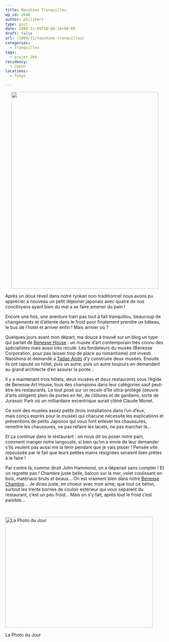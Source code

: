 ```yaml
---
title: Naoshima Tranquillou
wp_id: 2646
author: philibert
type: post
date: 2008-11-09T10:00:14+00:00
draft: false
url: /2008/11/naoshima-tranquillou/
categories:
  - Tranquillou
tags:
  - projet 204
residency:
  - Japon
locations:
  - Tokyo

---
```

<p style="text-align: center;">
  <a href="http://img234.imageshack.us/img234/2864/img5119kq9.jpg"><img class="aligncenter" src="http://img234.imageshack.us/img234/2864/img5119kq9.jpg" alt="" width="466" height="622" /></a>
</p>

Après un doux réveil dans notre ryokan non-traditionnel nous avons pu apprécier a nouveau un petit déjeuner japonais avec quatre de nos concitoyens ayant bien du mal a se faire amener du pain !

Encore une fois, une aventure train pas tout à fait tranquillou, beaucoup de changements et d&rsquo;attente dans le froid pour finalement prendre un bâteau, le bus de l&rsquo;hotel et arriver enfin ! Mais arriver où ?

Quelques jours avant mon départ, ma douce à trouvé sur un blog un type qui parlait de <a href="http://www.naoshima-is.co.jp/english/index.html" target="_blank">Benesse House</a> : un musée d&rsquo;art contemporain très connu des spécialistes mais aussi très reculé. Les fondateurs du musée (Benesse Corporation, pour pas laisser trop de place au romantisme) ont investi Naoshima et demandé à <a title="Tadao Ando" href="http://fr.wikipedia.org/wiki/Tadao_Ando" target="_blank">Tadao Ando</a> d&rsquo;y construire deux musées. Ensuite ils ont rajouté un hôtel, puis un autre, puis un autre toujours en demandant au grand architecte d&rsquo;en assurer la ponte&#8230;

Il y a maintenant trois hôtels, deux musées et deux restaurants sous l&rsquo;égide de Benesse Art House, tous des champions dans leur catégories sauf peut-être les restaurants. Le tout posé sur un recoin d&rsquo;île ultra-protégé (oeuvre d&rsquo;arts obligent) plein de portes en fer, de clôtures et de gardiens, sorte de Jurassic Park où un milliardaire excentrique aurait clôné Claude Monet.

Ce sont des musées assez petits (trois installations dans l&rsquo;un d&rsquo;eux, mais conçu exprès pour le musée) qui chacune nécessite les explications et préventions de petits Japonos qui vous font enlever les chaussures, remettre les chaussures, ne pas refaire les lacets, ne pas marcher là&#8230;
  
Et ça continue dans le restaurant : on nous dit où poser notre pain, comment manger notre langouste, si bien qu&rsquo;on a envie de leur demander s&rsquo;ils veulent pas aussi me la tenir pendant que je vais pisser ! Pensée vite repoussée par le fait que leurs petites mains résignées seraient bien prêtes à le faire !

Par contre là, comme dirait John Hammond, on a dépensé sans compter ! Et on regrette pas ! Chambre juste belle, balcon sur la mer, volet coulissant en bois, matériaux bruts et beaux&#8230; On est vraiment bien dans notre [Benesse Chambre][1]&#8230; Je dirais juste, en choeur avec mon aimé, que tout ce béton, surtout les trente bornes de couloir extérieur qui vous séparent du restaurant, c&rsquo;est un peu froid&#8230; Mais on s&rsquo;y fait, après tout le froid c&rsquo;est paisible&#8230;

 

<div class="wp-caption aligncenter" style="max-width: 467px">
  <a href="http://img55.imageshack.us/img55/8830/img4921eu8.jpg"><img class="   " src="http://img55.imageshack.us/img55/8830/img4921eu8.jpg" alt="La Photo du Jour" width="467" height="350" /></a>
  
  <p class="wp-caption-text">
    La Photo du Jour
  </p>
</div>

 [1]: http://www.naoshima-is.co.jp/english/benessehouse/guestroom/park/ddouble.html "Yo !"